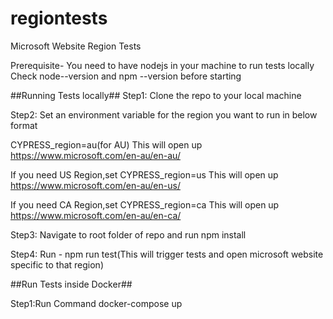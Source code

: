 # regiontests
Microsoft Website Region Tests

Prerequisite- You need to have nodejs in your machine to run tests locally
Check node--version and npm --version before starting

##Running Tests locally##
Step1: Clone the repo to your local machine


Step2: Set an environment variable for the region you want to run in below format

CYPRESS_region=au(for AU)
This will open up https://www.microsoft.com/en-au/en-au/

If you need US Region,set CYPRESS_region=us
This will open up https://www.microsoft.com/en-au/en-us/

If you need CA Region,set CYPRESS_region=ca
This will open up https://www.microsoft.com/en-au/en-ca/

Step3: Navigate to root folder of repo and run npm install

Step4: Run - npm run test(This will trigger tests and open microsoft website specific to that region)



##Run Tests inside Docker##

Step1:Run Command docker-compose up


